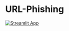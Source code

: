 # URL-Phishing

[![Streamlit App](https://static.streamlit.io/badges/streamlit_badge_black_white.svg)](https://url-phishing-detector-using-ml-suma-srushti.streamlit.app)
